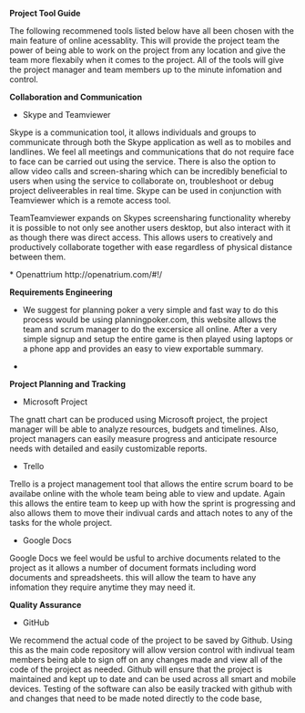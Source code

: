 **Project Tool Guide**

<p> The following recommened tools listed below have all been chosen with the main feature of online acessablity. This will provide the project team the power of being able to work on the project from any location and give the team more flexabily when it comes to the project. All of the tools will give the project manager and team members up to the minute infomation and control. 
</p>

**Collaboration and Communication**
* Skype and Teamviewer
<p>Skype is a communication tool, it allows individuals and groups to communicate through both the Skype application as well as to mobiles and landlines. We feel all meetings and communications that do not require face to face can be carried out using the service. There is also the option to allow video calls and screen-sharing which can be incredibly beneficial to users when using the service to collaborate on, troubleshoot or debug project deliveerables in real time. Skype can be used in conjunction with Teamviewer which is a remote access tool. </p>

<p>TeamTeamviewer expands on Skypes screensharing functionality whereby it is possible to not only see another users desktop, but also interact with it as though there was direct access. This allows users to creatively and productively collaborate together with ease regardless of physical distance between them.</p>
* Openattrium http://openatrium.com/#!/

**Requirements Engineering**
*  We suggest for planning poker a very simple and fast way to do this process would be using planningpoker.com, this website allows the team and scrum manager to do the excersice all online. After a very simple signup and setup the entire game is then played using laptops or a phone app and provides an easy to view exportable summary.</p>
* 

**Project Planning and Tracking**

* Microsoft Project
<p> The gnatt chart can be produced using Microsoft project, the project manager will be able to analyze resources, budgets and timelines. Also, project managers can easily measure progress and anticipate resource needs with detailed and easily customizable  reports. </p>

* Trello
<p>Trello is a project management tool that allows the entire scrum board to be availabe online with the whole team being able to view and update. Again this allows the entire team to keep up with how the sprint is progressing and also allows them to move their indivual cards and attach notes to any of the tasks for the whole project.</p>

* Google Docs
<p>Google Docs we feel would be usful to archive documents related to the project as it allows a number of document formats including word documents and spreadsheets. this will allow the team to have any infomation they require anytime they may need it.</p>

**Quality Assurance**
* GitHub
<p> We recommend the actual code of the project to be saved by Github. Using this as the main code repository will allow version control with indivual team members being able to sign off on any changes made and view all of the code of the project as needed.
Github will ensure that the project is maintained and kept up to date and can be used across all smart and mobile devices.
Testing of the software can also be easily tracked with github with and changes that need to be made noted directly to the code base, 
</p>

